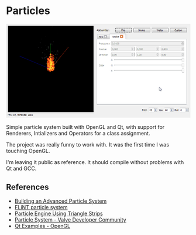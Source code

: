 Particles
=========

![](https://raw.githubusercontent.com/JulioC/Particles/master/demo.gif)

Simple particle system built with OpenGL and Qt, with support for Renderers, Intializers and Operators for a class assignment.

The project was really funny to work with. It was the first time I was touching OpenGL.

I'm leaving it public as reference. It should compile without problems with Qt and GCC.

References
----------

* [Building an Advanced Particle System](http://www.gamasutra.com/view/feature/3157/building_an_advanced_particle_.php)
* [FLiNT particle system](http://flintparticles.org/)
* [Particle Engine Using Triangle Strips](http://nehe.gamedev.net/tutorial/particle_engine_using_triangle_strips/21001/)
* [Particle System - Valve Developer Community](https://developer.valvesoftware.com/wiki/Category:Particle_System)
* [Qt Examples - OpenGL](http://doc.trolltech.com/4.4/examples.html#opengl)
